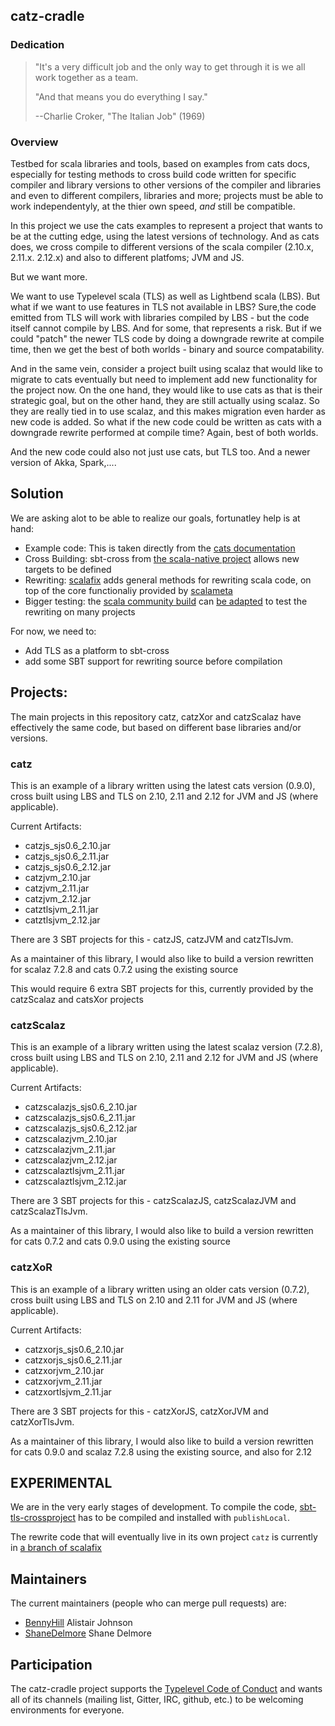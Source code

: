 ## catz-cradle

### Dedication

> "It's a very difficult job and the only way to get through it is we all work together as a team. 
> 
> "And that means you do everything I say."
>
> --Charlie Croker, "The Italian Job" (1969)

### Overview

Testbed for scala libraries and tools, based on examples from cats docs, especially for testing
methods to cross build code written for specific compiler and library versions to other 
versions of the compiler and libraries and even to different compilers, libraries and more; projects must be able to work independentyly, at the thier own speed, _and_ still be compatible.

In this project we use the cats examples to represent a project that wants to be at the cutting edge, using the latest versions
of technology. And as cats does, we cross compile to different versions of the scala compiler (2.10.x, 2.11.x. 2.12.x) and also to different platfoms; JVM and JS.

But we want more. 

We want to use Typelevel scala (TLS) as well as Lightbend scala (LBS). But what if we want to use features in TLS not available in LBS? Sure,the code emitted from TLS will work with libraries compiled by LBS - but the code itself cannot compile by LBS. And for some, that represents a risk. But if we could "patch" the newer TLS code by doing a downgrade rewrite at compile time, then we get the best of both worlds - binary and source compatability.

And in the same vein, consider a project built using scalaz that would like to migrate to cats eventually but  need to implement  add
new functionality for the project now. On the one hand, they would like to use cats as that is their strategic goal, but on the other hand,
they are still actually using scalaz. So they are really tied in to use scalaz, and this makes migration even harder as new code is added.
So what if the new code could be written as cats with a  downgrade rewrite performed at compile time? Again, best of both worlds.

And the new code could also not just use cats, but TLS too. And a newer version of Akka, Spark,....

## Solution

We are asking alot to be able to realize our goals, fortunatley help is at hand:

- Example code: This is taken directly from the [cats documentation](https://github.com/typelevel/cats/tree/master/docs/src/main/tut)
- Cross Building: sbt-cross from [the scala-native project](https://github.com/scala-native/sbt-cross) allows new targets to be defined
- Rewriting: [scalafix](https://github.com/scalacenter/scalafix) adds general methods for rewriting scala code, on top of the core functionaliy provided by [scalameta](https://github.com/scalameta/scalameta)
- Bigger testing: the [scala community build](https://github.com/scala/community-builds) can [be adapted](https://github.com/scala/community-builds/pull/478) to test the rewriting on many projects

For now, we need to:
- Add TLS as a platform to sbt-cross
- add some SBT support for rewriting source before compilation

## Projects:

The main projects in this repository catz, catzXor and catzScalaz have effectively the same code, but 
based on different base libraries and/or versions.

### catz

This is an example of a library written using the latest cats version (0.9.0), cross built using 
LBS and TLS on 2.10, 2.11 and 2.12 for JVM and JS (where applicable).


Current Artifacts:
- catzjs_sjs0.6_2.10.jar
- catzjs_sjs0.6_2.11.jar
- catzjs_sjs0.6_2.12.jar
- catzjvm_2.10.jar
- catzjvm_2.11.jar
- catzjvm_2.12.jar
- catztlsjvm_2.11.jar
- catztlsjvm_2.12.jar

There are 3 SBT projects for this - catzJS, catzJVM and catzTlsJvm.

As a maintainer of this library, I would also like to build a version rewritten for scalaz 7.2.8 and
cats 0.7.2 using the existing source

This would require 6 extra SBT projects for this, currently provided by the catzScalaz and catsXor projects

### catzScalaz

This is an example of a library written using the latest scalaz version (7.2.8), cross built using 
LBS and TLS on 2.10, 2.11 and 2.12 for JVM and JS (where applicable).

Current Artifacts:
- catzscalazjs_sjs0.6_2.10.jar
- catzscalazjs_sjs0.6_2.11.jar
- catzscalazjs_sjs0.6_2.12.jar
- catzscalazjvm_2.10.jar
- catzscalazjvm_2.11.jar
- catzscalazjvm_2.12.jar
- catzscalaztlsjvm_2.11.jar
- catzscalaztlsjvm_2.12.jar

There are 3 SBT projects for this - catzScalazJS, catzScalazJVM and catzScalazTlsJvm.

As a maintainer of this library, I would also like to build a version rewritten for cats 0.7.2 and
cats 0.9.0 using the existing source

### catzXoR
This is an example of a library written using an older cats version (0.7.2), cross built using 
LBS and TLS on 2.10 and 2.11  for JVM and JS (where applicable).

Current Artifacts:

- catzxorjs_sjs0.6_2.10.jar
- catzxorjs_sjs0.6_2.11.jar
- catzxorjvm_2.10.jar
- catzxorjvm_2.11.jar
- catzxortlsjvm_2.11.jar

There are 3 SBT projects for this - catzXorJS, catzXorJVM and catzXorTlsJvm.

As a maintainer of this library, I would also like to build a version rewritten for cats 0.9.0 and
scalaz 7.2.8 using the existing source, and also for 2.12 

## EXPERIMENTAL

We are in the very early stages of development. To compile the code,
[sbt-tls-crossproject](https://github.com/BennyHill/sbt-tls-crossproject) has to be compiled and
installed with `publishLocal`.

The rewrite code that will eventually live in its own project `catz` is currently in 
[a branch of scalafix](https://github.com/ShaneDelmore/scalafix/tree/catz)

## Maintainers

The current maintainers (people who can merge pull requests) are:

 * [BennyHill](https://github.com/BennyHill) Alistair Johnson
 * [ShaneDelmore](https://github.com/ShaneDelmore) Shane Delmore
  
## Participation

The catz-cradle project supports the [Typelevel Code of Conduct](http://typelevel.org/conduct.html) and wants all of its
channels (mailing list, Gitter, IRC, github, etc.) to be welcoming environments for everyone.
